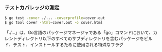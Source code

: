 ### テストカバレッジの測定

```zsh
$ go test -cover ./... -coverprofile=cover.out
$ go tool cover -html=cover.out -o cover.html
```

「./...」は、Go言語のパッケージマネージャである「go」コマンドにおいて、カレントディレクトリ以下のすべてのサブディレクトリを含むパッケージをビルド、テスト、インストールするために使用される特殊なフラグ

